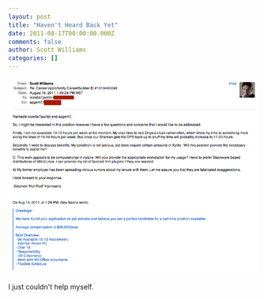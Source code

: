 ```yaml
---
layout: post
title: "Haven't Heard Back Yet"
date: 2011-08-17T00:00:00.000Z
comments: false
author: Scott Williams
categories: []
---
```

<img alt="I just couldn't help myself." src="./1313599162000.jpg">

I just couldn't help myself.